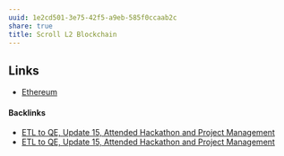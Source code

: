 ```yaml
---
uuid: 1e2cd501-3e75-42f5-a9eb-585f0ccaab2c
share: true
title: Scroll L2 Blockchain
---
```

## Links

* [Ethereum](/76ac962e-ea08-4b00-95e7-aa798b16a502)

#### Backlinks

* [ETL to QE, Update 15, Attended Hackathon and Project Management](/9949cc79-681a-4ec8-a963-538958be3ec1)
* [ETL to QE, Update 15, Attended Hackathon and Project Management](/9949cc79-681a-4ec8-a963-538958be3ec1)